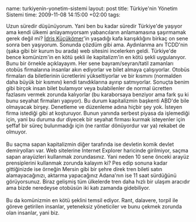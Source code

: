 name: turkiyenin-yonetim-sistemi
layout: post
title: Türkiye'nin Yönetim Sistemi
time: 2009-11-08 14:15:00 +02:00
tags: 

Uzun süredir düşünüyorum. Yani ben bu kadar süredir Türkiye'de yaşıyor ama kendi ülkemi anlayamıyorsam yabancıların anlamamasına şaşırmamak gerek değil mi? <a href="http://sozluk.sourtimes.org/show.asp?t=idris+k%C3%BC%C3%A7%C3%BCk%C3%B6mer&nr=y&pt=idris+kucukomer">İdris Küçükömer</a>'in yaşadığı kafa karışıklığını birkaç on sene sonra ben yaşıyorum. Sonunda çözdüm gibi ama. Aydınlanma anı TCDD'nin (şaka gibi bir kurum bu arada) web sitesini incelerken geldi. Türkiye'de bence komünizm'in en kötü şekli ile kapitalizm'in en kötü şekli uygulanıyor. Bunu bir örnekle açıklayayım. Her sene bayram/seyran/tatil zamanları otobüs firmalarına insanlar akın ediyorlar ve bilet almaya çalışıyorlar. Otobüs firmaları da biletlerinin ücretlerini yükseltiyorlar ve bir kısmını (normalden daha büyük bir kısmını) kendi tanıdıklarına ayırıp satmıyorlar. Sonuçta benim gibi birçok insan bilet bulamıyor veya bulabilenler de normal ücretten fazlasını vermek zorunda kalıyorlar (bu karaborsaya benziyor ama fark şu ki bunu seyahat firmaları yapıyor). Bu durum kapitalizmin başkenti ABD'de bile olmayacak birşey. Denetleme ve düzenleme adına hiçbir şey yok. İsteyen firma istediği gibi at koşturuyor. Bunun yanında serbest piyasa da işlemediği için, yani bu duruma dur diyecek bir seyahat firması kurmak isteyenler için şeffaf bir süreç bulunmadığı için (ne rantlar dönüyordur var ya) rekabet de olmuyor.<br /><br />Bu saçma sapan kapitalizmin diğer tarafında ise devletin komik devlet demiryolları var. Web sitelerine Internet Explorer haricinde girilmiyor, saçma sapan arayüzleri kullanmak zorundasınız. Yani neden 10 sene önceki arayüz prensiplerini kullanmak zorunda kalayım ki? Pes edip sonuna kadar gittiğinizde ise örneğin Mersin gibi bir şehre direk tren bileti satın alamayacağınızı, aktarma yapacağınız Adana'nın ise 11 saat sürdüğünü görüyorsunuz. Biraz gelişmiş tüm ülkelerde tren daha hızlı bir ulaşım aracıdır ama bizde neredeyse otobüsün iki katı zamanda gidebiliyor. <br /><br />Bu da komünizmin en kötü şeklini temsil ediyor. Rant, dalavere, torpil ile göreve getirilen insanlar, yeteneksiz yöneticiler ve bunu çekmek zorunda olan insanlar, yani biz.
